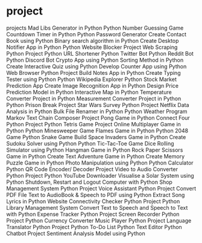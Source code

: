 # project
projects
Mad Libs Generator in Python
Python Number Guessing Game
Countdown Timer in Python
Python Password Generator
Create Contact Book using Python
Binary search algorithm in Python
Create Desktop Notifier App in Python
Python Website Blocker Project
Web Scraping Python Project
Python URL Shortener
Python Twitter Bot
Python Reddit Bot
Python Discord Bot
Crypto App using Python
Sorting Method in Python
Create Interactive Quiz using Python
Develop Counter App using Python
Web Browser Python Project
Build Notes App in Python
Create Typing Tester using Python
Python Wikipedia Explorer
Python Stock Market Prediction App
Create Image Recognition App in Python
Design Price Prediction Model in Python
Interactive Map in Python
Temperature Converter Project in Python
Measurement Converter Project in Python
Python Prison Break Project
Star Wars Survey Python Project
Netflix Data Analysis in Python
Bulk File Renamer in Python
Python Weather Program
Markov Text Chain Composer Project
Pong Game in Python
Connect Four Python Project
Python Tetris Game Project
Online Multiplayer Game in Python
Python Minesweeper Game
Flames Game in Python
Python 2048 Game
Python Snake Game
Build Space Invaders Game in Python
Create Sudoku Solver using Python
Python Tic-Tac-Toe Game
Dice Rolling Simulator using Python
Hangman Game in Python
Rock Paper Scissors Game in Python
Create Text Adventure Game in Python
Create Memory Puzzle Game in Python
Photo Manipulation using Python
Python Calculator
Python QR Code Encoder/ Decoder Project
Video to Audio Converter Python Project
Python YouTube Downloader
Visualise a Solar System using Python
Shutdown, Restart and Logout Computer with Python
Shop Management System Python Project
Voice Assistant Python Project
Convert PDF File Text to AudioBook & Speech to PDF using Python
Extract Song Lyrics in Python
Website Connectivity Checker Python Project
Python Library Management System
Convert Text to Speech and Speech to Text with Python
Expense Tracker Python Project
Screen Recorder Python Project
Python Currency Converter
Music Player Python Project
Language Translator Python Project
Python To-Do List
Python Text Editor
Python Chatbot Project
Sentiment Analysis Model using Python
